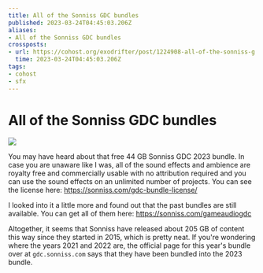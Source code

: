 ```yaml
---
title: All of the Sonniss GDC bundles
published: 2023-03-24T04:45:03.206Z
aliases:
- All of the Sonniss GDC bundles
crossposts:
- url: https://cohost.org/exodrifter/post/1224908-all-of-the-sonniss-g
  time: 2023-03-24T04:45:03.206Z
tags:
- cohost
- sfx
---
```


# All of the Sonniss GDC bundles

![](20230324044503-sonniss-gdq-2023.png)

You may have heard about that free 44 GB Sonniss GDC 2023 bundle. In case you are unaware like I was, all of the sound effects and ambience are royalty free and commercially usable with no attribution required and you can use the sound effects on an unlimited number of projects. You can see the license here: https://sonniss.com/gdc-bundle-license/

I looked into it a little more and found out that the past bundles are still available. You can get all of them here: https://sonniss.com/gameaudiogdc

Altogether, it seems that Sonniss have released about 205 GB of content this way since they started in 2015, which is pretty neat. If you're wondering where the years 2021 and 2022 are, the official page for this year's bundle over at `gdc.sonniss.com` says that they have been bundled into the 2023 bundle.
